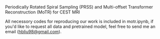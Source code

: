 Periodically Rotated Spiral Sampling (PRSS) and Multi-offset Transformer Reconstruction (MoTR) for CEST MRI

All necessory codes for reproducing our work is included in motr.ipynb, if you'd like to request all data and pretrained model, feel free to send me an email (hbliu98@gmail.com).
